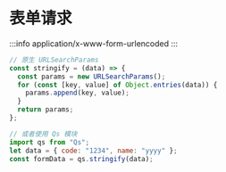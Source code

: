 # 表单请求

:::info
application/x-www-form-urlencoded
:::

```javascript
// 原生 URLSearchParams
const stringify = (data) => {
  const params = new URLSearchParams();
  for (const [key, value] of Object.entries(data)) {
    params.append(key, value);
  }
  return params;
};

// 或者使用 Qs 模块
import qs from "Qs";
let data = { code: "1234", name: "yyyy" };
const formData = qs.stringify(data);
```
